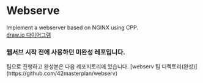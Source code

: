 # Webserve
Implement a webserver based on NGINX using CPP.
<br>
[draw.io 다이어그램](https://drive.google.com/file/d/1_fY_ylIGUm4omG0wMn2D2uIORfJOuQ4a/view?usp=drive_link)
<h3>웹서브 시작 전에 사용하던 미완성 레포입니다. </h3> 
팀으로 진행하고 완성본은 다음 레포지토리에 있습니다.
[webserv 팀 디렉토리(완성)](https://github.com/42masterplan/webserv)
<br>
